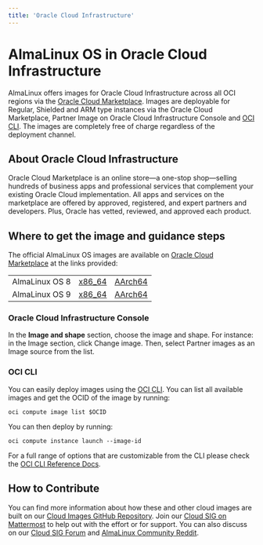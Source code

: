 ```yaml
---
title: 'Oracle Cloud Infrastructure'
---
```

# AlmaLinux OS in Oracle Cloud Infrastructure

AlmaLinux offers images for Oracle Cloud Infrastructure across all OCI regions via the [Oracle Cloud Marketplace](https://cloudmarketplace.oracle.com/marketplace/en_US/homeLinkPage). Images are deployable for Regular, Shielded and ARM type instances via the Oracle Cloud Marketplace, Partner Image on Oracle Cloud Infrastructure Console and [OCI CLI](https://docs.oracle.com/en-us/iaas/Content/API/Concepts/cliconcepts.htm). The images are completely free of charge regardless of the deployment channel.


## About Oracle Cloud Infrastructure
Oracle Cloud Marketplace is an online store—a one-stop shop—selling hundreds of business apps and professional services that complement your existing Oracle Cloud implementation.
All apps and services on the marketplace are offered by approved, registered, and expert partners and developers. Plus, Oracle has vetted, reviewed, and approved each product.

## Where to get the image and guidance steps

The official AlmaLinux OS images are available on [Oracle Cloud Marketplace](https://cloudmarketplace.oracle.com/marketplace/en_US/partners/125035508) at the links provided:


<table align="center">
    <tr>
        <td align="center">AlmaLinux OS 8</td>
        <td align="center"><a href="https://cloudmarketplace.oracle.com/marketplace/en_US/listing/125544666">x86_64</a></td>
        <td align="center"><a href="https://cloudmarketplace.oracle.com/marketplace/en_US/listing/125567282">AArch64</a></td>
    </tr>
    <tr>
        <td align="center">AlmaLinux OS 9</td>
        <td align="center"><a href="https://cloudmarketplace.oracle.com/marketplace/en_US/listing/127985411">x86_64</a></td>
        <td align="center"><a href="https://cloudmarketplace.oracle.com/marketplace/en_US/listing/127985893">AArch64</a></td>
    </tr>
</table>

### Oracle Cloud Infrastructure Console
In the **Image and shape** section, choose the image and shape. For instance: in the Image section, click Change image. Then, select Partner images as an Image source from the list.

### OCI CLI
You can easily deploy images using the [OCI CLI](https://docs.oracle.com/en-us/iaas/Content/API/Concepts/cliconcepts.htm). You can list all available images and get the OCID of the image by running:
```shell
oci compute image list $OCID
```
You can then deploy by running:
```shell
oci compute instance launch --image-id
```
For a full range of options that are customizable from the CLI please check the [OCI CLI Reference Docs](https://docs.oracle.com/en-us/iaas/tools/oci-cli/latest/oci_cli_docs/index.html).

## How to Contribute
You can find more information about how these and other cloud images are built on our [Cloud Images GitHub Repository](https://github.com/AlmaLinux/cloud-images). Join our [Cloud SIG on Mattermost](https://chat.almalinux.org/almalinux/channels/sigcloud) to help out with the effort or for support. You can also discuss on our [Cloud SIG Forum](https://almalinux.discourse.group/c/sigs/cloud-sig/10) and [AlmaLinux Community Reddit](https://www.reddit.com/r/AlmaLinux).
